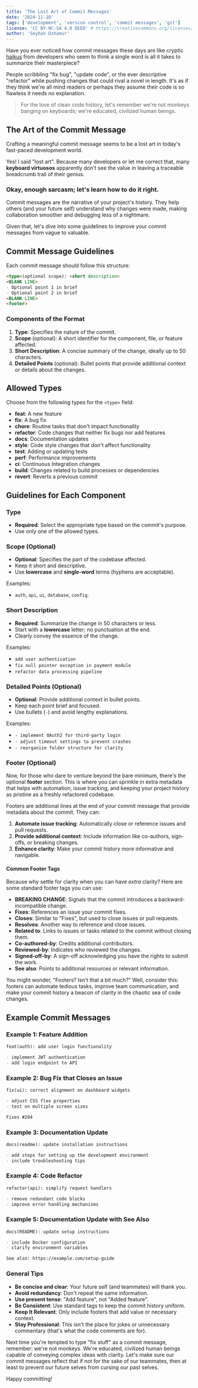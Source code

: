 ```yaml
---
title: 'The Lost Art of Commit Messages'
date: '2024-11-10'
tags: ['development', 'version control', 'commit messages', 'git']
license: 'CC BY-NC-SA 4.0 DEED' # https://creativecommons.org/licenses/by-nc-sa/4.0/
author: 'Seyhan Dzhamur'
---
```


Have you ever noticed how commit messages these days are like cryptic [haikus](https://www.britannica.com/question/What-is-a-haiku) from developers who seem to think a single word is all it takes to summarize their masterpiece?

People scribbling "fix bug", "update code", or the ever descriptive "refactor" while pushing changes that could rival a novel in length. It's as if they think we're all mind readers or perhaps they assume their code is so flawless it needs no explanation.

> For the love of clean code history, let's remember we're not monkeys banging on keyboards; we're educated, civilized human beings.

## The Art of the Commit Message

Crafting a meaningful commit message seems to be a lost art in today's fast-paced development world.

Yes! I said "lost art". Because many developers or let me correct that, many **keyboard virtuosos** apparently don't see the value in leaving a traceable breadcrumb trail of their genius.

### Okay, enough sarcasm; let's learn how to do it right.

Commit messages are the narrative of your project's history. They help others (and your future self) understand why changes were made, making collaboration smoother and debugging less of a nightmare.

Given that, let's dive into some guidelines to improve your commit messages from vague to valuable.

## Commit Message Guidelines

Each commit message should follow this structure:

```md
<type>(optional scope): <short description>
<BLANK LINE>
- Optional point 1 in brief
- Optional point 2 in brief
<BLANK LINE>
<footer>
```

### Components of the Format

1. **Type**: Specifies the nature of the commit.
2. **Scope** (optional): A short identifier for the component, file, or feature affected.
3. **Short Description**: A concise summary of the change, ideally up to 50 characters.
4. **Detailed Points** (optional): Bullet points that provide additional context or details about the changes.

## Allowed Types

Choose from the following types for the `<type>` field:

- **feat**: A new feature
- **fix**: A bug fix
- **chore**: Routine tasks that don't impact functionality
- **refactor**: Code changes that neither fix bugs nor add features
- **docs**: Documentation updates
- **style**: Code style changes that don't affect functionality
- **test**: Adding or updating tests
- **perf**: Performance improvements
- **ci**: Continuous Integration changes
- **build**: Changes related to build processes or dependencies
- **revert**: Reverts a previous commit

## Guidelines for Each Component

### Type

- **Required**: Select the appropriate type based on the commit's purpose.
- Use only one of the allowed types.

### Scope (Optional)

- **Optional**: Specifies the part of the codebase affected.
- Keep it short and descriptive.
- Use **lowercase** and **single-word** terms (hyphens are acceptable).

Examples:

- `auth`, `api`, `ui`, `database`, `config`.

### Short Description

- **Required**: Summarize the change in 50 characters or less.
- Start with a **lowercase** letter; no punctuation at the end.
- Clearly convey the essence of the change.

Examples:

- `add user authentication`
- `fix null pointer exception in payment module`
- `refactor data processing pipeline`

### Detailed Points (Optional)

- **Optional**: Provide additional context in bullet points.
- Keep each point brief and focused.
- Use bullets (`-`) and avoid lengthy explanations.

Examples:

- `- implement OAuth2 for third-party login`
- `- adjust timeout settings to prevent crashes`
- `- reorganize folder structure for clarity`


### Footer (Optional)

Now, for those who dare to venture beyond the bare minimum, there's the optional **footer** section. This is where you can sprinkle in extra metadata that helps with automation, issue tracking, and keeping your project history as pristine as a freshly refactored codebase.

Footers are additional lines at the end of your commit message that provide metadata about the commit. They can:

1. **Automate issue tracking**: Automatically close or reference issues and pull requests.
2. **Provide additional context**: Include information like co-authors, sign-offs, or breaking changes.
3. **Enhance clarity**: Make your commit history more informative and navigable.

#### Common Footer Tags

Because why settle for clarity when you can have *extra* clarity? Here are some standard footer tags you can use:

- **BREAKING CHANGE**: Signals that the commit introduces a backward-incompatible change.
- **Fixes**: References an issue your commit fixes.
- **Closes**: Similar to "Fixes", but used to close issues or pull requests.
- **Resolves**: Another way to reference and close issues.
- **Related to**: Links to issues or tasks related to the commit without closing them.
- **Co-authored-by**: Credits additional contributors.
- **Reviewed-by**: Indicates who reviewed the changes.
- **Signed-off-by**: A sign-off acknowledging you have the rights to submit the work.
- **See also**: Points to additional resources or relevant information.

You might wonder, "Footers? Isn't that a bit much?" Well, consider this: footers can automate tedious tasks, improve team communication, and make your commit history a beacon of clarity in the chaotic sea of code changes.

## Example Commit Messages

### Example 1: Feature Addition

```md
feat(auth): add user login functionality

- implement JWT authentication
- add login endpoint to API
```

### Example 2: Bug Fix that Closes an Issue

```md
fix(ui): correct alignment on dashboard widgets

- adjust CSS flex properties
- test on multiple screen sizes

Fixes #204
```

### Example 3: Documentation Update

```md
docs(readme): update installation instructions

- add steps for setting up the development environment
- include troubleshooting tips
```

### Example 4: Code Refactor

```md
refactor(api): simplify request handlers

- remove redundant code blocks
- improve error handling mechanisms
```

### Example 5: Documentation Update with See Also

```md
docs(README): update setup instructions

- include Docker configuration
- clarify environment variables

See also: https://example.com/setup-guide
```

### General Tips

- **Be concise and clear**: Your future self (and teammates) will thank you.
- **Avoid redundancy**: Don't repeat the same information.
- **Use present tense**: "Add feature", not "Added feature".
- **Be Consistent**: Use standard tags to keep the commit history uniform.
- **Keep It Relevant**: Only include footers that add value or necessary context.
- **Stay Professional**: This isn't the place for jokes or unnecessary commentary (that's what the code comments are for).

Next time you're tempted to type "fix stuff" as a commit message, remember: we're not monkeys. We're educated, civilized human beings capable of conveying complex ideas with clarity. Let's make sure our commit messages reflect that if not for the sake of our teammates, then at least to prevent our future selves from cursing our past selves.

Happy committing!